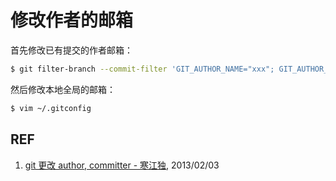 # 修改作者的邮箱

首先修改已有提交的作者邮箱：

```sh
$ git filter-branch --commit-filter 'GIT_AUTHOR_NAME="xxx"; GIT_AUTHOR_EMAIL="xxx@xxx.com"; git commit-tree "$@";' HEAD
```

然后修改本地全局的邮箱：

```sh
$ vim ~/.gitconfig
```

## REF

1. [git 更改 author, committer - 寒江独](https://blog.csdn.net/fandyvon/article/details/8566680), 2013/02/03